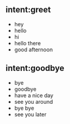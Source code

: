 ## intent:greet
- hey
- hello
- hi
- hello there
- good afternoon

<!-- ## intent:commented
- bye
- goodbye
- have a nice day
- see you around
- bye bye
- see you later -->

<!-- ## intent:commented
- bye
- goodbye
- have a nice day
- see you around
- bye bye
- see you later
-->

## intent:goodbye
- bye
- goodbye
- have a nice day
- see you around
- bye bye
- see you later
